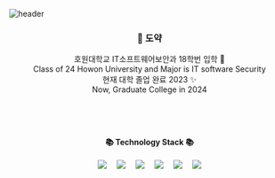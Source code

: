 
![header](https://capsule-render.vercel.app/api?type=slice&color=auto&&height=170&section=header&fontColor=090707&fontAlignX=45&fontAlignY=65&fontSize=100)

<div align="center">

 <h3 align="center"> 🤗 도약 </h3>
<p align="center">
 호원대학교 IT소프트웨어보안과 18학번 입학 🌱 <br> Class of 24 Howon University and Major is IT software Security
<br> 현재 대학 졸업 완료 2023 ✨ <br> Now, Graduate College in 2024
</p>
  
### 



</br></br>


#### 📚 Technology Stack 📚
<div>


<p align="center">
<a href="https://www.python.org/"><img src="https://img.shields.io/badge/Python-3776AB?style=flat-square&logo=python&logoColor=white&link=https://www.python.org/"/></a>  <a href="https://en.wikipedia.org/wiki/C"><img src="https://img.shields.io/badge/C-A8B9CC?style=flat-square&logo=C&logoColor=white&link=https://en.wikipedia.org/wiki/C"/></a>  <a href="https://en.wikipedia.org/wiki/C++"><img src="https://img.shields.io/badge/C++-00599C?style=flat-square&logo=C++&logoColor=white&link=https://en.wikipedia.org/wiki/C++"/></a>  <a href="https://www.java.com"><img src="https://img.shields.io/badge/Java-F7DF1E?style=flat-square&logo=Java&logoColor=white&link=https://www.java.com"/></a>  <a href="https://developer.android.com/studio"><img src="https://img.shields.io/badge/Android-3DDC84?style=flat-square&logo=android&logoColor=white&link=https://developer.android.com/studio"/></a>  <a href="https://www.mysql.com"><img src="https://img.shields.io/badge/MySQL-4479A1?style=flat-square&logo=MySQL&logoColor=white&link=https://www.mysql.com"/></a>
</p>
